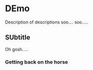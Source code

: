 # DEmo

Description of descriptions
soo.... soo.....

## SUbtitle

Oh gosh.....

### Getting back on the horse
